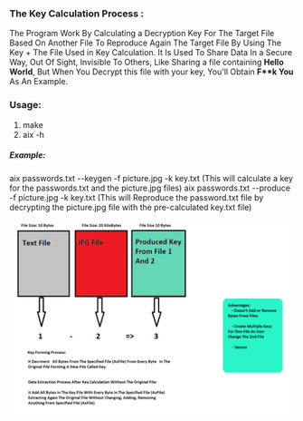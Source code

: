 <h3>The Key Calculation Process :</h3>

The Program Work By Calculating a Decryption Key For The Target File Based On Another File To Reproduce Again The Target File By Using The Key + The File Used in Key Calculation.
It Is Used To Share Data In a Secure Way, Out Of Sight, Invisible To Others, Like Sharing a file containing <b>Hello World</b>, But When You Decrypt this file with your key, You'll Obtain <b>F**k You</b> As An Example.

<h3>Usage: </h3>
  <ol>
    <li>make</li>
    <li>aix -h</li>
  </ol>
  <h5> Example: </h5>
   aix passwords.txt --keygen -f picture.jpg -k key.txt    (This will calculate a key for the passwords.txt and the picture.jpg files)
   aix passwords.txt --produce -f picture.jpg -k key.txt   (This will Reproduce the password.txt file by decrypting the picture.jpg file with the pre-calculated key.txt file)


<img src=AixCrypt-fcnt.png> </img>
